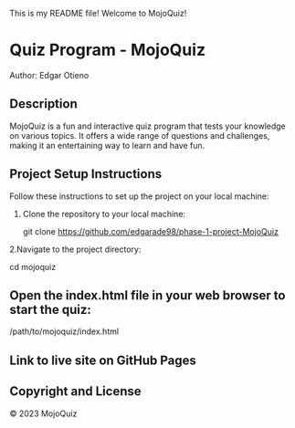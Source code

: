 This is my README file! Welcome to MojoQuiz!

# Quiz Program - MojoQuiz

Author: Edgar Otieno

## Description

MojoQuiz is a fun and interactive quiz program that tests your knowledge on various topics. It offers a wide range of questions and challenges, making it an entertaining way to learn and have fun.

## Project Setup Instructions

Follow these instructions to set up the project on your local machine:

1. Clone the repository to your local machine:

   git clone https://github.com/edgarade98/phase-1-project-MojoQuiz

2.Navigate to the project directory:

cd mojoquiz

## Open the index.html file in your web browser to start the quiz:

/path/to/mojoquiz/index.html

## Link to live site on GitHub Pages 

## Copyright and License

© 2023 MojoQuiz


